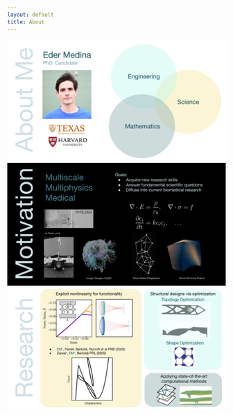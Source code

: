 ```yaml
---
layout: default
title: About
---
```


<div style="text-align:center"><img src="/images/AboutMe1.png" /></div>
<div style="text-align:center"><img src="/images/AboutMe2.png" /></div>
<div style="text-align:center"><img src="/images/AboutMe3.png" /></div>
